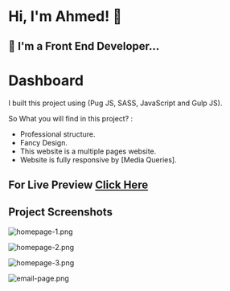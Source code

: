 # Hi, I'm Ahmed! 👋


## 🚀 I'm a Front End Developer...


# Dashboard

I built this project using (Pug JS, SASS, JavaScript and Gulp JS).

So What you will find in this project? :

- Professional structure.
- Fancy Design.
- This website is a multiple pages website.
- Website is fully responsive by [Media Queries].


## For Live Preview [Click Here](https://ahmed-abouelfetouh.github.io/dashboard/)


## Project Screenshots

![homepage-1.png](https://i.postimg.cc/kg2B4xTc/homepage-1.png)

![homepage-2.png](https://i.postimg.cc/ncyt4BHT/homepage-2.png)

![homepage-3.png](https://i.postimg.cc/VLnzHDZ2/homepage-3.png)

![email-page.png](https://i.postimg.cc/gjRbQ2s3/email-page.png)
